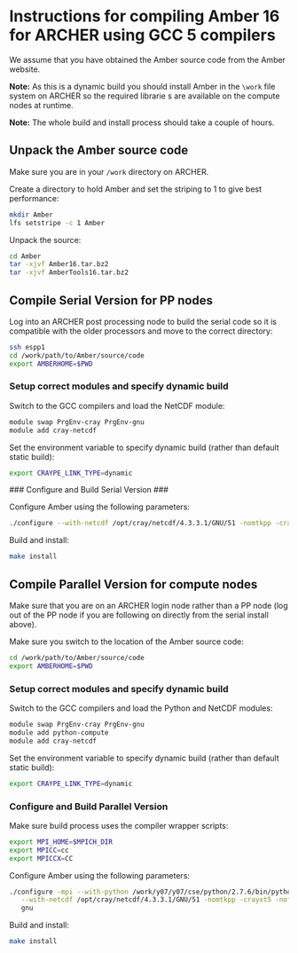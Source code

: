 Instructions for compiling Amber 16 for ARCHER using GCC 5 compilers
====================================================================

We assume that you have obtained the Amber source code from the Amber website.

__Note:__ As this is a dynamic build you should install Amber in the 
`\work` file system on ARCHER so the required librarie s are available on 
the compute nodes at runtime.

__Note:__ The whole build and install process should take a couple of 
hours.

Unpack the Amber source code
----------------------------

Make sure you are in your `/work` directory on ARCHER.

Create a directory to hold Amber and set the striping to 1 to give best 
performance:

```bash
mkdir Amber
lfs setstripe -c 1 Amber
```

Unpack the source:

```bash
cd Amber
tar -xjvf Amber16.tar.bz2
tar -xjvf AmberTools16.tar.bz2
```

Compile Serial Version for PP nodes
-----------------------------------

Log into an ARCHER post processing node to build the serial code so it
is compatible with the older processors and move to the correct 
directory:

```bash
ssh espp1
cd /work/path/to/Amber/source/code
export AMBERHOME=$PWD
```

### Setup correct modules and specify dynamic build ###

Switch to the GCC compilers and load the NetCDF module: 

```bash
module swap PrgEnv-cray PrgEnv-gnu
module add cray-netcdf
```

Set the environment variable to specify dynamic build (rather than default
static build):

```bash
export CRAYPE_LINK_TYPE=dynamic
```

### Configure and Build Serial Version ###

Configure Amber using the following parameters:

```bash
./configure --with-netcdf /opt/cray/netcdf/4.3.3.1/GNU/51 -nomtkpp -crayxt5 -nofftw3 gnu
```

Build and install:

```bash
make install
```

Compile Parallel Version for compute  nodes
-------------------------------------------

Make sure that you are on an ARCHER login node rather than a PP node (log
out of the PP node if you are following on directly from the serial
install above).

Make sure you switch to the location of the Amber source code:

```bash
cd /work/path/to/Amber/source/code
export AMBERHOME=$PWD
```

### Setup correct modules and specify dynamic build ###

Switch to the GCC compilers and load the Python and NetCDF modules:

```bash
module swap PrgEnv-cray PrgEnv-gnu
module add python-compute
module add cray-netcdf
```

Set the environment variable to specify dynamic build (rather than default
static build):

```bash
export CRAYPE_LINK_TYPE=dynamic
```

### Configure and Build Parallel Version ###

Make sure build process uses the compiler wrapper scripts:

```bash
export MPI_HOME=$MPICH_DIR
export MPICC=cc
export MPICCX=CC
```

Configure Amber using the following parameters:

```bash
./configure -mpi --with-python /work/y07/y07/cse/python/2.7.6/bin/python2.7 \
   --with-netcdf /opt/cray/netcdf/4.3.3.1/GNU/51 -nomtkpp -crayxt5 -nofftw3 \
   gnu
```

Build and install:

```bash
make install
```

